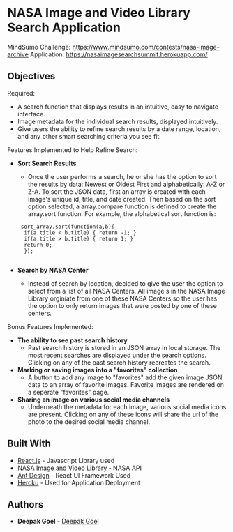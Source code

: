 # NASA Image and Video Library Search Application 

MindSumo Challenge: https://www.mindsumo.com/contests/nasa-image-archive
Application: https://nasaimagesearchsummit.herokuapp.com/

## Objectives
Required: 
* A search function that displays results in an intuitive, easy to navigate interface.
* Image metadata for the individual search results, displayed intuitively.
* Give users the ability to refine search results by a date range, location, and any other smart searching criteria you see fit.

Features Implemented to Help Refine Search: 
* **Sort Search Results**
    * Once the user performs a search, he or she has the option to sort the results by data: Newest or Oldest First and alphabetically: A-Z or Z-A. To sort the JSON data, first an array is created with each image's unique id, title, and date created. Then based on the sort option selected, a array.compare function is defined to create the array.sort function. For example, the alphabetical sort function is:
    
    ```
     sort_array.sort(function(a,b){
      if(a.title < b.title) { return -1; }
      if(a.title > b.title) { return 1; }
      return 0;
      });
      
    ```
* **Search by NASA Center**
    * Instead of search by location, decided to give the user the option to select from a list of all NASA Centers. All image s in the NASA Image Library orginiate from one of these NASA Centers so the user has the option to only return images that were posted by one of these centers. 


Bonus Features Implemented: 
* **The ability to see past search history**
    * Past search history is stored in an JSON array in local storage. The most recent searches are displayed under the search options. Clicking on any of the past search history recreates the search. 
* **Marking or saving images into a "favorites" collection**
    * A button to add any image to "favorites" add the given image JSON data to an array of favorite images. Favorite images are rendered on a seperate "favorites" page.
* **Sharing an image on various social media channels**
    * Underneath the metadata for each image, various social media icons are present. Clicking on any of these icons will share the url of the photo to the desired social media channel. 

## Built With

* [React.js](https://reactjs.org/docs/getting-started.html) - Javascript Library used
* [NASA Image and Video Library](https://images.nasa.gov/docs/images.nasa.gov_api_docs.pdf) - NASA API
* [Ant Design](https://ant.design/docs/spec/introduce) - React UI Framework Used 
* [Heroku](https://devcenter.heroku.com/) - Used for Application Deployment


## Authors

* **Deepak Goel** - [Deepak Goel](https://github.com/DeepakG123)
